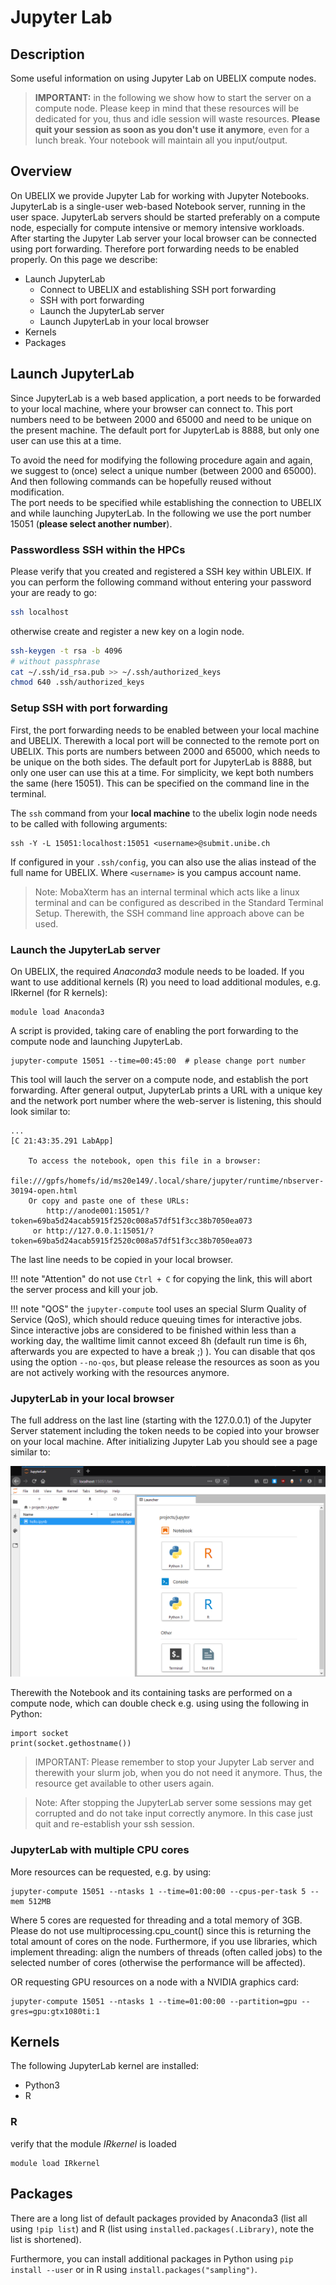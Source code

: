 # Jupyter Lab

## Description

Some useful information on using Jupyter Lab on UBELIX compute nodes.  

> **IMPORTANT:** in the following we show how to start the server on a compute node. 
> Please keep in mind that these resources will be dedicated for you, thus and idle session will waste resources. 
> **Please quit your session as soon as you don't use it anymore**, even for a lunch break. Your notebook will maintain all you input/output.

## Overview

On UBELIX we provide Jupyter Lab for working with Jupyter Notebooks. 
JupyterLab is a single-user web-based Notebook server, running in the user space. 
JupyterLab servers should be started preferably on a compute node, especially for compute intensive or memory intensive workloads. 
After starting the Jupyter Lab server your local browser can be connected using port forwarding. Therefore port forwarding needs to be enabled properly. 
On this page we describe:

* Launch JupyterLab
    * Connect to UBELIX and establishing SSH port forwarding 
    * SSH with port forwarding
    * Launch the JupyterLab server
    * Launch JupyterLab in your local browser
* Kernels
* Packages

## Launch JupyterLab

Since JupyterLab is a web based application, a port needs to be forwarded to your local machine, where your browser can connect to. 
This port numbers need to be between 2000 and 65000 and need to be unique on the present machine. 
The default port for JupyterLab is 8888, but only one user can use this at a time.

To avoid the need for modifying the following procedure again and again, we suggest to (once) select a unique number (between 2000 and 65000). And then following commands can be hopefully reused without modification.  
The port needs to be specified while establishing the connection to UBELIX and while launching JupyterLab. In the following we use the port number 15051 (**please select another number**).

### Passwordless SSH within the HPCs

Please verify that you created and registered a SSH key within UBLEIX. If you can perform the following command without entering your password your are ready to go:
```Bash
ssh localhost
```
otherwise create and register a new key on a login node.
```Bash
ssh-keygen -t rsa -b 4096
# without passphrase
cat ~/.ssh/id_rsa.pub >> ~/.ssh/authorized_keys
chmod 640 .ssh/authorized_keys
```

### Setup SSH with port forwarding

First, the port forwarding needs to be enabled between your local machine and UBELIX. Therewith a local port will be connected to the remote port on UBELIX. This ports are numbers between 2000 and 65000, which needs to be unique on the both sides. The default port for JupyterLab is 8888, but only one user can use this at a time. For simplicity, we kept both numbers the same (here 15051). This can be specified on the command line in the terminal.

The ```ssh``` command from your **local machine** to the ubelix login node  needs to be called with following arguments:

```
ssh -Y -L 15051:localhost:15051 <username>@submit.unibe.ch
```
If configured in your ```.ssh/config```, you can also use the alias instead of the full name for UBELIX. Where `<username>` is you campus account name.

> Note: MobaXterm has an internal terminal which acts like a linux terminal and can be configured as described in the Standard Terminal Setup. Therewith, the SSH command line approach above can be used.

### Launch the JupyterLab server

On UBELIX, the required *Anaconda3* module needs to be loaded. If you want to use additional kernels (R) you need to load additional modules, e.g. IRkernel (for R kernels):

```
module load Anaconda3
```

A script is provided, taking care of enabling the port forwarding to the compute node and launching JupyterLab. 

```
jupyter-compute 15051 --time=00:45:00  # please change port number
```
This tool will lauch the server on a compute node, and establish the port forwarding.
After general output, JupyterLab prints a URL with a unique key and the network port number where the web-server is listening, this should look similar to:

```
...
[C 21:43:35.291 LabApp]

    To access the notebook, open this file in a browser:
        file:///gpfs/homefs/id/ms20e149/.local/share/jupyter/runtime/nbserver-30194-open.html
    Or copy and paste one of these URLs:
        http://anode001:15051/?token=69ba5d24acab5915f2520c008a57df51f3cc38b7050ea073
     or http://127.0.0.1:15051/?token=69ba5d24acab5915f2520c008a57df51f3cc38b7050ea073
```

The last line needs to be copied in your local browser.

!!! note "Attention"
    do not use `Ctrl + C` for copying the link, this will abort the server process and kill your job. 

!!! note "QOS"
    the `jupyter-compute` tool uses an special Slurm Quality of Service (QoS), which should reduce queuing times for interactive jobs. 
    Since interactive jobs are considered to be finished within less than a working day, the walltime limit cannot exceed 8h (default run time is 6h, afterwards you are expected to have a break ;) ). 
    You can disable that qos using the option `--no-qos`, but please release the resources as soon as you are not actively working with the resources anymore.

### JupyterLab in your local browser
The full address on the last line (starting with the 127.0.0.1) of the Jupyter Server statement including the token needs to be copied into your browser on your local machine. 
After initializing Jupyter Lab you should see a page similar to:

![jupyterLab-example](../images/jupyterLab-example.png "JupyterLab Example")

Therewith the Notebook and its containing tasks are performed on a compute node, which can double check e.g. using using the following in Python:

```
import socket
print(socket.gethostname())
```

> IMPORTANT: Please remember to stop your Jupyter Lab server and therewith your slurm job, when you do not need it anymore. Thus, the resource get available to other users again. 

> Note: After stopping the JupyterLab server some sessions may get corrupted and do not take input correctly anymore. In this case just quit and re-establish your ssh session.

### JupyterLab with multiple CPU cores

More resources can be requested, e.g. by using:

```
jupyter-compute 15051 --ntasks 1 --time=01:00:00 --cpus-per-task 5 --mem 512MB
```
Where 5 cores are requested for threading and a total memory of 3GB. 
Please do not use multiprocessing.cpu_count() since this is returning the total amount of cores on the node. 
Furthermore, if you use libraries, which implement threading: align the numbers of threads (often called jobs) to the selected number of cores (otherwise the performance will be affected).

OR requesting GPU resources on a node with a NVIDIA graphics card:
```
jupyter-compute 15051 --ntasks 1 --time=01:00:00 --partition=gpu --gres=gpu:gtx1080ti:1
```

## Kernels

The following JupyterLab kernel are installed:

* Python3
* R

### R

verify that the module *IRkernel* is loaded

```
module load IRkernel
```

## Packages

There are a long list of default packages provided by Anaconda3 (list all using `!pip list`) and R (list using `installed.packages(.Library)`, note the list is shortened). 

Furthermore, you can install additional packages in Python using `pip install --user` or in R using `install.packages("sampling")`. 
